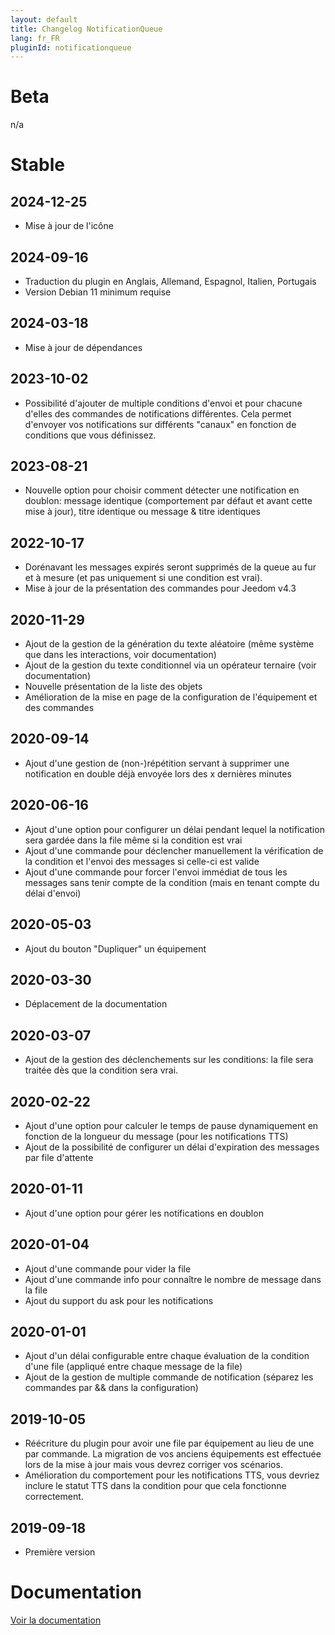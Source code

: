 ```yaml
---
layout: default
title: Changelog NotificationQueue
lang: fr_FR
pluginId: notificationqueue
---
```


# Beta

n/a

# Stable

## 2024-12-25

- Mise à jour de l'icône

## 2024-09-16

- Traduction du plugin en Anglais, Allemand, Espagnol, Italien, Portugais
- Version Debian 11 minimum requise

## 2024-03-18

- Mise à jour de dépendances

## 2023-10-02

- Possibilité d'ajouter de multiple conditions d'envoi et pour chacune d'elles des commandes de notifications différentes. Cela permet d'envoyer vos notifications sur différents "canaux" en fonction de conditions que vous définissez.

## 2023-08-21

- Nouvelle option pour choisir comment détecter une notification en doublon: message identique (comportement par défaut et avant cette mise à jour), titre identique ou message & titre identiques

## 2022-10-17

- Dorénavant les messages expirés seront supprimés de la queue au fur et à mesure (et pas uniquement si une condition est vrai).
- Mise à jour de la présentation des commandes pour Jeedom v4.3

## 2020-11-29

- Ajout de la gestion de la génération du texte aléatoire (même système que dans les interactions, voir documentation)
- Ajout de la gestion du texte conditionnel via un opérateur ternaire (voir documentation)
- Nouvelle présentation de la liste des objets
- Amélioration de la mise en page de la configuration de l'équipement et des commandes

## 2020-09-14

- Ajout d'une gestion de (non-)répétition servant à supprimer une notification en double déjà envoyée lors des x dernières minutes

## 2020-06-16

- Ajout d'une option pour configurer un délai pendant lequel la notification sera gardée dans la file même si la condition est vrai
- Ajout d'une commande pour déclencher manuellement la vérification de la condition et l'envoi des messages si celle-ci est valide
- Ajout d'une commande pour forcer l'envoi immédiat de tous les messages sans tenir compte de la condition (mais en tenant compte du délai d'envoi)

## 2020-05-03

- Ajout du bouton "Dupliquer" un équipement

## 2020-03-30

- Déplacement de la documentation

## 2020-03-07

- Ajout de la gestion des déclenchements sur les conditions: la file sera traitée dès que la condition sera vrai.

## 2020-02-22

- Ajout d'une option pour calculer le temps de pause dynamiquement en fonction de la longueur du message (pour les notifications TTS)
- Ajout de la possibilité de configurer un délai d'expiration des messages par file d'attente

## 2020-01-11

- Ajout d'une option pour gérer les notifications en doublon

## 2020-01-04

- Ajout d'une commande pour vider la file
- Ajout d'une commande info pour connaître le nombre de message dans la file
- Ajout du support du ask pour les notifications

## 2020-01-01

- Ajout d'un délai configurable entre chaque évaluation de la condition d'une file (appliqué entre chaque message de la file)
- Ajout de la gestion de multiple commande de notification (séparez les commandes par && dans la configuration)

## 2019-10-05

- Réécriture du plugin pour avoir une file par équipement au lieu de une par commande. La migration de vos anciens équipements est effectuée lors de la mise à jour mais vous devrez corriger vos scénarios.
- Amélioration du comportement pour les notifications TTS, vous devriez inclure le statut TTS dans la condition pour que cela fonctionne correctement.

## 2019-09-18

- Première version

# Documentation

[Voir la documentation]({{site.baseurl}}/{{page.pluginId}}/{{page.lang}})
